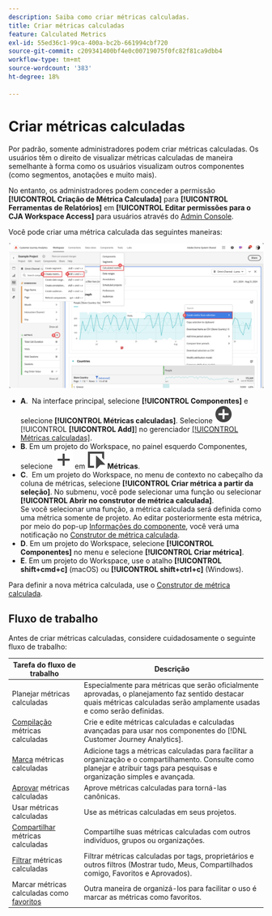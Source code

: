 ```yaml
---
description: Saiba como criar métricas calculadas.
title: Criar métricas calculadas
feature: Calculated Metrics
exl-id: 55ed36c1-99ca-400a-bc2b-661994cbf720
source-git-commit: c209341400bf4e0c00719075f0fc82f81ca9dbb4
workflow-type: tm+mt
source-wordcount: '383'
ht-degree: 18%

---
```


# Criar métricas calculadas

Por padrão, somente administradores podem criar métricas calculadas. Os usuários têm o direito de visualizar métricas calculadas de maneira semelhante à forma como os usuários visualizam outros componentes (como segmentos, anotações e muito mais).

No entanto, os administradores podem conceder a permissão **[!UICONTROL Criação de Métrica Calculada]** para **[!UICONTROL Ferramentas de Relatórios]** em **[!UICONTROL Editar permissões para o CJA Workspace Access]** para usuários através do [Admin Console](/help/technotes/access-control.md#user-level-access).


Você pode criar uma métrica calculada das seguintes maneiras:

![Maneiras de criar uma métrica](assets/create-metric.png)

* **A**.  Na interface principal, selecione **[!UICONTROL Componentes]** e selecione **[!UICONTROL Métricas calculadas]**. Selecione ![AddCircle](/help/assets/icons/AddCircle.svg) [!UICONTROL **[!UICONTROL Add]**] no gerenciador [[!UICONTROL Métricas calculadas]](/help/components/calc-metrics/cm-workflow/cm-manager.md).
* **B**. Em um projeto do Workspace, no painel esquerdo Componentes, selecione ![Adicionar](/help/assets/icons/Add.svg) em ![Evento](/help/assets/icons/Event.svg) **Métricas**.
* **C**.  Em um projeto do Workspace, no menu de contexto no cabeçalho da coluna de métricas, selecione **[!UICONTROL Criar métrica a partir da seleção]**. No submenu, você pode selecionar uma função ou selecionar **[!UICONTROL Abrir no construtor de métrica calculada]**. <br/>Se você selecionar uma função, a métrica calculada será definida como uma métrica somente de projeto. Ao editar posteriormente esta métrica, por meio do pop-up [Informações do componente](/help/components/use-components-in-workspace.md#component-info), você verá uma notificação no [Construtor de métrica calculada](/help/components/calc-metrics/cm-workflow/cm-build-metrics.md).
* **D**. Em um projeto do Workspace, selecione **[!UICONTROL Componentes]** no menu e selecione **[!UICONTROL Criar métrica]**.
* **E**. Em um projeto do Workspace, use o atalho **[!UICONTROL shift+cmd+c]** (macOS) ou **[!UICONTROL shift+ctrl+c]** (Windows).

Para definir a nova métrica calculada, use o [Construtor de métrica calculada](/help/components/calc-metrics/cm-workflow/cm-build-metrics.md).


## Fluxo de trabalho

Antes de criar métricas calculadas, considere cuidadosamente o seguinte fluxo de trabalho:

| Tarefa do fluxo de trabalho | Descrição |
| --- | --- |
| Planejar métricas calculadas | Especialmente para métricas que serão oficialmente aprovadas, o planejamento faz sentido destacar quais métricas calculadas serão amplamente usadas e como serão definidas. |
| [Compilação](/help/components/calc-metrics/cm-workflow/cm-build-metrics.md) métricas calculadas | Crie e edite métricas calculadas e calculadas avançadas para usar nos componentes do [!DNL Customer Journey Analytics]. |
| [Marca](cm-tagging.md) métricas calculadas | Adicione tags a métricas calculadas para facilitar a organização e o compartilhamento. Consulte como planejar e atribuir tags para pesquisas e organização simples e avançada. |
| [Aprovar](cm-approving.md) métricas calculadas | Aprove métricas calculadas para torná-las canônicas. |
| Usar métricas calculadas | Use as métricas calculadas em seus projetos. |
| [Compartilhar](cm-sharing.md) métricas calculadas | Compartilhe suas métricas calculadas com outros indivíduos, grupos ou organizações. |
| [Filtrar](cm-filter.md) métricas calculadas | Filtrar métricas calculadas por tags, proprietários e outros filtros (Mostrar tudo, Meus, Compartilhados comigo, Favoritos e Aprovados). |
| Marcar métricas calculadas como [favoritos](cm-finding.md) | Outra maneira de organizá-los para facilitar o uso é marcar as métricas como favoritos. |

